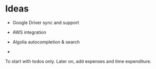 

# Ideas

* Google Driver sync and support
* AWS integration


* Algolia autocompletion & search
* 



To start with todos only.
Later on, add expenses and time expenditure.

